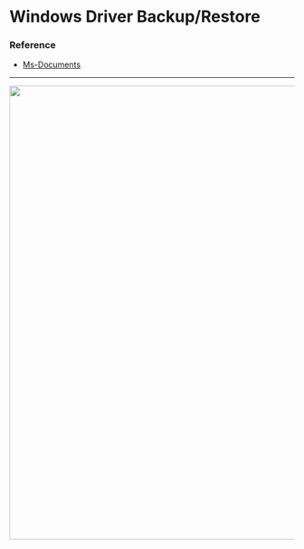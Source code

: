 <h1 align="left">Windows Driver Backup/Restore
<br>

### Reference
- [Ms-Documents](https://learn.microsoft.com/en-us/windows-hardware/drivers/devtest/pnputil)

---
<img align="center" src="https://user-images.githubusercontent.com/132028878/236368456-62f66541-3355-4c22-888b-2493fbb1f8df.jpg" width="800"/>
